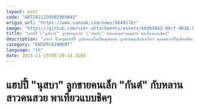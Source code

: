 ```yaml
---
layout: post
code: "ART241115050298VR42"
origin_url: "https://www.sanook.com/news/9649178/"
image: "https://github.com/user-attachments/assets/b6db9842-96cf-4616-bb32-5157c43c7945"
title: "แฮปปี้ \"นุสบา\" ลูกชายคนเล็ก \"กันต์\" กับหลานสาวคนสวย พาเที่ยวแบบชิคๆ"
description: "นุสบา ชีวิตสุดแฮปปี้ ลูกชายคนโตเป็นคุณหมอ ลูกชายคนเล็กพาเที่ยว หลานสาวเป็นเพื่อนช้อปปิ้ง"
category: "ENTERTAINMENT"
language: "th"
date: 2024-11-15T05:20:14.310Z
---
```


# แฮปปี้ "นุสบา" ลูกชายคนเล็ก "กันต์" กับหลานสาวคนสวย พาเที่ยวแบบชิคๆ